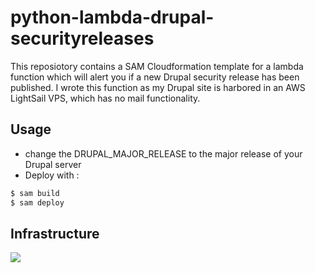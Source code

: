 # python-lambda-drupal-securityreleases

This reposiotory contains a SAM Cloudformation template for a lambda function which will alert you if a new Drupal security release has been published. I wrote this function as my Drupal site is harbored in an AWS LightSail VPS, which has no mail functionality. 

## Usage
* change the DRUPAL_MAJOR_RELEASE to the major release of your Drupal server
* Deploy with :
```bash
$ sam build
$ sam deploy
```

## Infrastructure
<img src=doc/infra.png>
